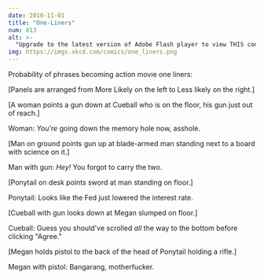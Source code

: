 ```yaml
---
date: 2010-11-01
title: "One-Liners"
num: 813
alt: >-
  "Upgrade to the latest version of Adobe Flash player to view THIS content, bitch." ::triggers detonator::
img: https://imgs.xkcd.com/comics/one_liners.png
---
```

Probability of phrases becoming action movie one liners:

[Panels are arranged from More Likely on the left to Less likely on the right.]

[A woman points a gun down at Cueball who is on the floor, his gun just out of reach.]

Woman: *You're* going down the memory hole now, asshole.

[Man on ground points gun up at blade-armed man standing next to a board with science on it.]

Man with gun: *Hey!* You forgot to carry the two.

[Ponytail on desk points sword at man standing on floor.]

Ponytail: Looks like the Fed just lowered the interest rate.

[Cueball with gun looks down at Megan slumped on floor.]

Cueball: Guess you should've scrolled *all* the way to the bottom before clicking "Agree."

[Megan holds pistol to the back of the head of Ponytail holding a rifle.]

Megan with pistol: Bangarang, motherfucker.